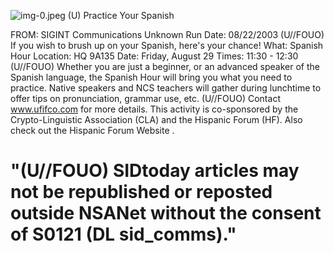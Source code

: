 ![img-0.jpeg](img-0.jpeg)
(U) Practice Your Spanish

FROM: SIGINT Communications
Unknown
Run Date: 08/22/2003
(U//FOUO) If you wish to brush up on your Spanish, here's your chance!
What: Spanish Hour
Location: HQ 9A135
Date: Friday, August 29
Times: 11:30 - 12:30
(U//FOUO) Whether you are just a beginner, or an advanced speaker of the Spanish language, the Spanish Hour will bring you what you need to practice. Native speakers and NCS teachers will gather during lunchtime to offer tips on pronunciation, grammar use, etc.
(U//FOUO) Contact www.ufifco.com for more details. This activity is co-sponsored by the Crypto-Linguistic Association (CLA) and the Hispanic Forum (HF). Also check out the Hispanic Forum Website .

# "(U//FOUO) SIDtoday articles may not be republished or reposted outside NSANet without the consent of S0121 (DL sid_comms)."
